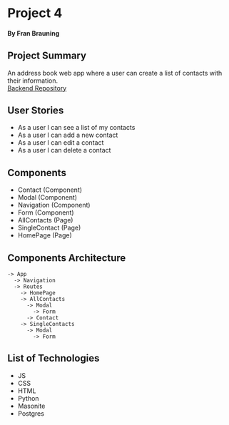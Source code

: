 # Project 4
#### By Fran Brauning

## Project Summary

An address book web app where a user can create a list of contacts with their information.
<br/>
<a href="https://github.com/mfbrauning/address_book_backend">Backend Repository</a>


## User Stories

- As a user I can see a list of my contacts
- As a user I can add a new contact
- As a user I can edit a contact
- As a user I can delete a contact


## Components

- Contact (Component)
- Modal (Component)
- Navigation (Component)
- Form (Component)
- AllContacts (Page)
- SingleContact (Page)
- HomePage (Page)


## Components Architecture

```
-> App
  -> Navigation
  -> Routes
    -> HomePage
    -> AllContacts
      -> Modal
        -> Form
      -> Contact
    -> SingleContacts
      -> Modal
        -> Form
```


## List of Technologies

- JS
- CSS
- HTML
- Python
- Masonite
- Postgres

